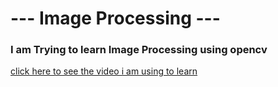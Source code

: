 ﻿# --- Image Processing ---

### I am Trying to learn Image Processing using opencv

[click here to see the video i am using to learn](https://youtu.be/oXlwWbU8l2o?si=plJ33IAxFhDbrlcE)
